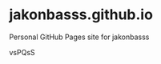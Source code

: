 # jakonbasss.github.io
Personal GitHub Pages site for jakonbasss





























vsPQsS
